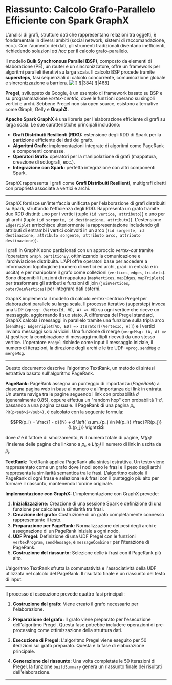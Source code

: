 
# Riassunto: Calcolo Grafo-Parallelo Efficiente con Spark GraphX

L'analisi di grafi, strutture dati che rappresentano relazioni tra oggetti, è fondamentale in diversi ambiti (social network, sistemi di raccomandazione, ecc.).  Con l'aumento dei dati, gli strumenti tradizionali diventano inefficienti, richiedendo soluzioni *ad hoc* per il calcolo grafo-parallelo.

Il modello **Bulk Synchronous Parallel (BSP)**, composto da elementi di elaborazione (PE), un router e un sincronizzatore, offre un framework per algoritmi paralleli iterativi su larga scala. Il calcolo BSP procede tramite **supersteps**, fasi sequenziali di calcolo concorrente, comunicazione globale e sincronizzazione a barriera.  ![[]](_page_7_Figure_1.jpeg) ![[|384](_page_7_Figure_9.jpeg)] ![[|468](_page_8_Figure_10.jpeg)]

**Pregel**, sviluppato da Google, è un esempio di framework basato su BSP e su programmazione *vertex-centric*, dove le funzioni operano su singoli vertici e archi.  Sebbene Pregel non sia open source, esistono alternative come Giraph, Gelly e **GraphX**.

**Apache Spark GraphX** è una libreria per l'elaborazione efficiente di grafi su larga scala.  Le sue caratteristiche principali includono:

* **Grafi Distribuiti Resilienti (RDG):** estensione degli RDD di Spark per la partizione efficiente dei dati del grafo.
* **Algoritmi Grafo:** implementazioni integrate di algoritmi come PageRank e componenti connesse.
* **Operatori Grafo:** operatori per la manipolazione di grafi (mappatura, creazione di sottografi, ecc.).
* **Integrazione con Spark:** perfetta integrazione con altri componenti Spark.

GraphX rappresenta i grafi come **Grafi Distribuiti Resilienti**, multigrafi diretti con proprietà associate a vertici e archi.

---

GraphX fornisce un'interfaccia unificata per l'elaborazione di grafi distribuiti su Spark, sfruttando l'efficienza degli RDD.  Rappresenta un grafo tramite due RDD distinti: uno per i vertici (tuple `(id vertice, attributo)`) e uno per gli archi (tuple `(id sorgente, id destinazione, attributo)`).  L'estensione `EdgeTriplet` arricchisce ulteriormente la rappresentazione includendo gli attributi di entrambi i vertici coinvolti in un arco (`(id sorgente, id destinazione, attributo sorgente, attributo arco, attributo destinazione)`).

I grafi in GraphX sono partizionati con un approccio *vertex-cut* tramite l'operatore `Graph.partitionBy`, ottimizzando la comunicazione e l'archiviazione distribuita.  L'API offre operatori base per accedere a informazioni topologiche (numero di vertici ed archi, gradi in entrata e in uscita) e per manipolare il grafo come collezioni (`vertices`, `edges`, `triplets`).  Sono disponibili funzioni di mappatura (`mapVertices`, `mapEdges`, `mapTriplets`) per trasformare gli attributi e funzioni di join (`joinVertices`, `outerJoinVertices`) per integrare dati esterni.

GraphX implementa il modello di calcolo vertex-centrico Pregel per elaborazioni parallele su larga scala.  Il processo iterativo (superstep) invoca una UDF (`vprog: (VertexId, VD, A) => VD`) su ogni vertice che riceve un messaggio, aggiornando il suo stato.  A differenza del Pregel standard, GraphX calcola i messaggi in parallelo tramite una funzione sulla tripla arco (`sendMsg: EdgeTriplet[VD, ED] => Iterator[(VertexId, A)]`) e i vertici inviano messaggi solo ai vicini.  Una funzione di merge (`mergeMsg: (A, A) => A`) gestisce la combinazione di messaggi multipli ricevuti da uno stesso vertice.  L'operatore `Pregel` richiede come input il messaggio iniziale, il numero di iterazioni, la direzione degli archi e le tre UDF: `vprog`, `sendMsg` e `mergeMsg`.

---

Questo documento descrive l'algoritmo TextRank, un metodo di sintesi estrattiva basato sull'algoritmo PageRank.

**PageRank:**  PageRank assegna un punteggio di importanza (*PageRank*) a ciascuna pagina web in base al numero e all'importanza dei link in entrata.  Un utente naviga tra le pagine seguendo i link con probabilità *d* (generalmente 0.85), oppure effettua un "random hop" con probabilità 1-*d*, passando a una pagina casuale. Il PageRank di una pagina *p<sub>i</sub>*,  `PR(p<sub>i</sub>)`, è calcolato con la seguente formula:

$$PR(p_i) = \frac{1 - d}{N} + d \left( \sum_{p_j \in M(p_i)} \frac{PR(p_j)}{L(p_j)} \right)$$

dove *d* è il fattore di smorzamento, *N* il numero totale di pagine, *M(p<sub>i</sub>)* l'insieme delle pagine che linkano a *p<sub>i</sub>*, e *L(p<sub>j</sub>)* il numero di link in uscita da *p<sub>j</sub>*.

**TextRank:**  TextRank applica PageRank alla sintesi estrattiva.  Un testo viene rappresentato come un grafo dove i nodi sono le frasi e il peso degli archi rappresenta la similarità semantica tra le frasi.  L'algoritmo calcola il PageRank di ogni frase e seleziona le *k* frasi con il punteggio più alto per formare il riassunto, mantenendo l'ordine originale.

**Implementazione con GraphX:** L'implementazione con GraphX prevede:

1. **Inizializzazione:** Creazione di una sessione Spark e definizione di una funzione per calcolare la similarità tra frasi.
2. **Creazione del grafo:** Costruzione di un grafo completamente connesso rappresentante il testo.
3. **Preparazione per PageRank:** Normalizzazione dei pesi degli archi e assegnazione di un PageRank iniziale a ogni nodo.
4. **UDF Pregel:** Definizione di una UDF Pregel con le funzioni `vertexProgram`, `sendMessage`, e `messageCombiner` per l'iterazione di PageRank.
5. **Costruzione del riassunto:** Selezione delle *k* frasi con il PageRank più alto.


L'algoritmo TextRank sfrutta la commutatività e l'associatività della UDF utilizzata nel calcolo del PageRank.  Il risultato finale è un riassunto del testo di input.

---

Il processo di esecuzione prevede quattro fasi principali:

1. **Costruzione del grafo:** Viene creato il grafo necessario per l'elaborazione.

2. **Preparazione del grafo:** Il grafo viene preparato per l'esecuzione dell'algoritmo Pregel.  Questa fase potrebbe includere operazioni di pre-processing come ottimizzazione della struttura dati.

3. **Esecuzione di Pregel:** L'algoritmo Pregel viene eseguito per 50 iterazioni sul grafo preparato.  Questa è la fase di elaborazione principale.

4. **Generazione del riassunto:**  Una volta completate le 50 iterazioni di Pregel, la funzione `buildSummary` genera un riassunto finale dei risultati dell'elaborazione.

---
